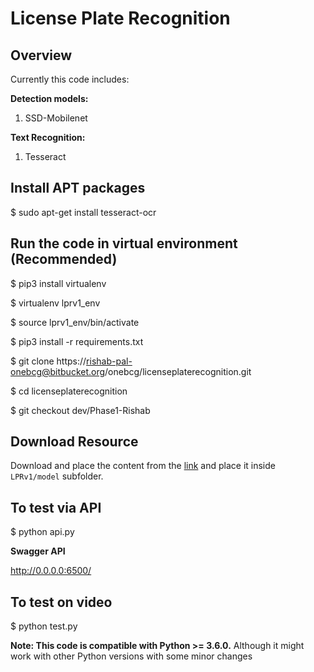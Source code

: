 # License Plate Recognition

## Overview
Currently this code includes:

**Detection models:**

1. SSD-Mobilenet

**Text Recognition:**

1. Tesseract

## Install APT packages
$ sudo apt-get install tesseract-ocr

## Run the code in virtual environment (Recommended)
$ pip3 install virtualenv

$ virtualenv lprv1_env

$ source lprv1_env/bin/activate

$ pip3 install -r requirements.txt

$ git clone https://rishab-pal-onebcg@bitbucket.org/onebcg/licenseplaterecognition.git

$ cd licenseplaterecognition

$ git checkout dev/Phase1-Rishab

## Download Resource
Download and place the content from the [link](https://drive.google.com/drive/folders/1gdJDciujoEcVbUSb640rzBuPDy8UqNWr?usp=sharing) and place it inside `LPRv1/model` subfolder.

## To test via API
$ python api.py

**Swagger API**

http://0.0.0.0:6500/

## To test on video

$ python test.py


**Note: This code is compatible with Python >= 3.6.0.**
Although it might work with other Python versions with some minor changes
